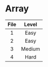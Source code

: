 # Array 
| File   | Level      | 
|:------:|:----------:|
| 1      | Easy       | 
| 2      | Easy       | 
| 3      | Medium     | 
| 4      | Hard       | 
